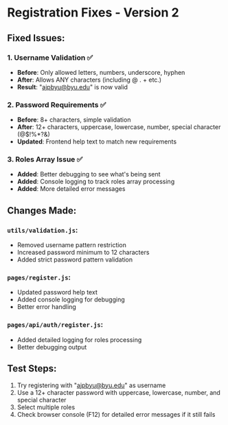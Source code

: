 # Registration Fixes - Version 2

## Fixed Issues:

### 1. Username Validation ✅
- **Before**: Only allowed letters, numbers, underscore, hyphen
- **After**: Allows ANY characters (including @ . + etc.)
- **Result**: "ajpbyu@byu.edu" is now valid

### 2. Password Requirements ✅
- **Before**: 8+ characters, simple validation
- **After**: 12+ characters, uppercase, lowercase, number, special character (@$!%*?&)
- **Updated**: Frontend help text to match new requirements

### 3. Roles Array Issue ✅
- **Added**: Better debugging to see what's being sent
- **Added**: Console logging to track roles array processing
- **Added**: More detailed error messages

## Changes Made:

### `utils/validation.js`:
- Removed username pattern restriction
- Increased password minimum to 12 characters
- Added strict password pattern validation

### `pages/register.js`:
- Updated password help text
- Added console logging for debugging
- Better error handling

### `pages/api/auth/register.js`:
- Added detailed logging for roles processing
- Better debugging output

## Test Steps:
1. Try registering with "ajpbyu@byu.edu" as username
2. Use a 12+ character password with uppercase, lowercase, number, and special character
3. Select multiple roles
4. Check browser console (F12) for detailed error messages if it still fails